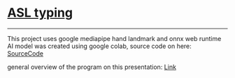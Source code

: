 # [ASL typing](https://asltyping.web.app)
---
This project uses google mediapipe hand landmark and onnx web runtime
AI model was created using google colab, source code on here: [SourceCode](https://github.com/JuneKim0712/AI4ALL_ASL_AI)

general overview of the program on this presentation: [Link](https://www.canva.com/design/DAGMin9vOJ0/n_DoFFMGinbxTZl6WOxO2g/edit?utm_content=DAGMin9vOJ0&utm_campaign=designshare&utm_medium=link2&utm_source=sharebutton)
